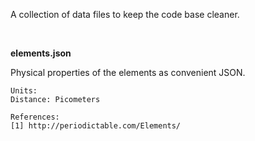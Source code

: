 A collection of data files to keep the code base cleaner.

<br>

<b>elements.json</b> 

Physical properties of the elements as convenient JSON.

    Units:
    Distance: Picometers

    References:
    [1] http://periodictable.com/Elements/